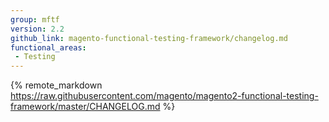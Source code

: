 ```yaml
---
group: mftf
version: 2.2
github_link: magento-functional-testing-framework/changelog.md
functional_areas:
 - Testing
---
```


{% remote_markdown https://raw.githubusercontent.com/magento/magento2-functional-testing-framework/master/CHANGELOG.md %}